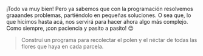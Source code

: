 <gs-attire
  attire-url="https://raw.githubusercontent.com/MumukiProject/mumuki-guia-gobstones-practica-repeticion-simple-kids/master/assets/attires/config.json">
</gs-attire>

¡Todo va muy bien! Pero ya sabemos que con la programación resolvemos graaandes problemas, partiéndolo en pequeñas soluciones. O sea que, lo que hicimos hasta acá, nos servirá para hacer ahora algo más complejo. Como siempre, ¡con paciencia y pasito a pasito! :relieved: 

> Construí un programa para recolectar el polen y el néctar de todas las flores que haya en cada parcela. 
